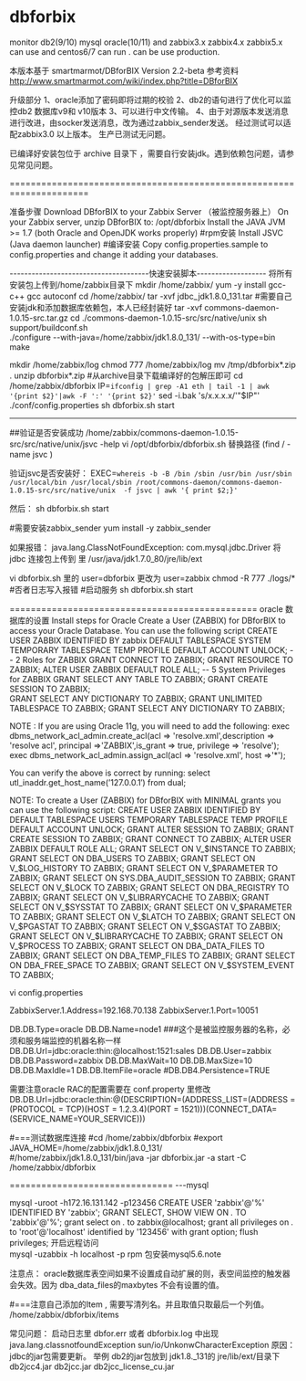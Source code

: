 # dbforbix
monitor  db2(9/10) mysql oracle(10/11) and  zabbix3.x zabbix4.x zabbix5.x can use   and centos6/7 can run . can be use production. 

本版本基于 smartmarmot/DBforBIX Version 2.2-beta 
参考资料 http://www.smartmarmot.com/wiki/index.php?title=DBforBIX



升级部分
1、oracle添加了密码即将过期的校验
2、db2的语句进行了优化可以监控db2 数据库v9和 v10版本
3、可以进行中文传输。
4、由于对源版本发送消息进行改进，由socker发送消息，改为通过zabbix_sender发送。 经过测试可以适配zabbix3.0 以上版本。 生产已测试无问题。

已编译好安装包位于 archive 目录下 ，需要自行安装jdk。遇到依赖包问题，请参见常见问题。


===================================================================== 

准备步骤
Download DBforBIX to your Zabbix Server （被监控服务器上）
On your Zabbix server, unzip DBforBIX to: /opt/dbforbix
Install the JAVA JVM >= 1.7 (both Oracle and OpenJDK works properly)   #rpm安装
Install JSVC (Java daemon launcher)   #编译安装 
Copy config.properties.sample to config.properties and change it adding your databases.





--------------------------------------快速安装脚本-------------------
将所有安装包上传到/home/zabbix目录下
mkdir /home/zabbix/
yum -y install gcc-c++ gcc  autoconf 
cd /home/zabbix/
tar -xvf jdbc_jdk1.8.0_131.tar  #需要自己安装jdk和添加数据库依赖包，本人已经封装好
tar -xvf commons-daemon-1.0.15-src.tar.gz
cd ./commons-daemon-1.0.15-src/src/native/unix
sh support/buildconf.sh  
./configure --with-java=/home/zabbix/jdk1.8.0_131/ --with-os-type=bin 
make

mkdir /home/zabbix/log
chmod 777  /home/zabbix/log
mv  /tmp/dbforbix*.zip  .
unzip  dbforbix*.zip    #从archive目录下载编译好的包解压即可
cd /home/zabbix/dbforbix
IP=`ifconfig | grep -A1 eth | tail -1 | awk '{print $2}'|awk -F ':' '{print $2}'`
sed -i.bak 's/x.x.x.x/'"$IP"' ./conf/config.properties
sh  dbforbix.sh start 


-----
##验证是否安装成功
/home/zabbix/commons-daemon-1.0.15-src/src/native/unix/jsvc -help
vi  /opt/dbforbix/dbforbix.sh 替换路径  (find / -name jsvc )

验证jsvc是否安装好：
EXEC=`whereis -b -B /bin /sbin /usr/bin /usr/sbin /usr/local/bin /usr/local/sbin /root/commons-daemon/commons-daemon-1.0.15-src/src/native/unix  -f jsvc | awk '{ print $2;}'`

然后：  sh  dbforbix.sh start 


#需要安装zabbix_sender
yum install -y zabbix_sender



如果报错： java.lang.ClassNotFoundException: com.mysql.jdbc.Driver
将jdbc 连接包上传到 里
/usr/java/jdk1.7.0_80/jre/lib/ext

vi dbforbix.sh  里的 user=dbforbix 更改为 user=zabbix 
chmod -R 777 ./logs/*    #否者日志写入报错
#启动服务
 sh dbforbix.sh start 

===============================================
oracle 数据库的设置
Install steps for Oracle
Create a User (ZABBIX) for DBforBIX to access your Oracle Database. You can use the following script
CREATE USER ZABBIX
  IDENTIFIED BY zabbix 
  DEFAULT TABLESPACE SYSTEM
  TEMPORARY TABLESPACE TEMP
  PROFILE DEFAULT
  ACCOUNT UNLOCK;
  -- 2 Roles for ZABBIX
  GRANT CONNECT TO ZABBIX;
  GRANT RESOURCE TO ZABBIX;
  ALTER USER ZABBIX DEFAULT ROLE ALL;
  -- 5 System Privileges for ZABBIX
  GRANT SELECT ANY TABLE TO ZABBIX;
  GRANT CREATE SESSION TO ZABBIX;	
  GRANT SELECT ANY DICTIONARY TO ZABBIX;
  GRANT UNLIMITED TABLESPACE TO ZABBIX;
 GRANT SELECT ANY DICTIONARY TO ZABBIX;


NOTE : If you are using Oracle 11g, you will need to add the following:
  exec dbms_network_acl_admin.create_acl(acl => 'resolve.xml',description => 'resolve acl', principal =>'ZABBIX',is_grant => true, privilege => 'resolve');
  exec dbms_network_acl_admin.assign_acl(acl => 'resolve.xml', host =>'*');

You can verify the above is correct by running:
  select utl_inaddr.get_host_name(’127.0.0.1′) from dual;

NOTE: To create a User (ZABBIX) for DBforBIX with MINIMAL grants you can use the following script:
 CREATE USER ZABBIX
  IDENTIFIED BY <REPLACE WITH PASSWORD>
  DEFAULT TABLESPACE USERS
  TEMPORARY TABLESPACE TEMP
  PROFILE DEFAULT
  ACCOUNT UNLOCK;
  GRANT ALTER SESSION TO ZABBIX;
  GRANT CREATE SESSION TO ZABBIX;
  GRANT CONNECT TO ZABBIX;
  ALTER USER ZABBIX DEFAULT ROLE ALL;
  GRANT SELECT ON V_$INSTANCE TO ZABBIX;
  GRANT SELECT ON DBA_USERS TO ZABBIX;
  GRANT SELECT ON V_$LOG_HISTORY TO ZABBIX;
  GRANT SELECT ON V_$PARAMETER TO ZABBIX;
  GRANT SELECT ON SYS.DBA_AUDIT_SESSION TO ZABBIX;
  GRANT SELECT ON V_$LOCK TO ZABBIX;
  GRANT SELECT ON DBA_REGISTRY TO ZABBIX;
  GRANT SELECT ON V_$LIBRARYCACHE TO ZABBIX;
  GRANT SELECT ON V_$SYSSTAT TO ZABBIX;
  GRANT SELECT ON V_$PARAMETER TO ZABBIX;
  GRANT SELECT ON V_$LATCH TO ZABBIX;
  GRANT SELECT ON V_$PGASTAT TO ZABBIX;
  GRANT SELECT ON V_$SGASTAT TO ZABBIX;
  GRANT SELECT ON V_$LIBRARYCACHE TO ZABBIX;
  GRANT SELECT ON V_$PROCESS TO ZABBIX;
  GRANT SELECT ON DBA_DATA_FILES TO ZABBIX;
  GRANT SELECT ON DBA_TEMP_FILES TO ZABBIX;
  GRANT SELECT ON DBA_FREE_SPACE TO ZABBIX;
  GRANT SELECT ON V_$SYSTEM_EVENT TO ZABBIX;



vi  config.properties

ZabbixServer.1.Address=192.168.70.138
ZabbixServer.1.Port=10051

DB.DB.Type=oracle
DB.DB.Name=node1   ###这个是被监控服务器的名称，必须和服务端监控的机器名称一样
DB.DB.Url=jdbc:oracle:thin:@localhost:1521:sales
DB.DB.User=zabbix
DB.DB.Password=zabbix
DB.DB.MaxWait=10
DB.DB.MaxSize=10
DB.DB.MaxIdle=1
DB.DB.ItemFile=oracle
#DB.DB4.Persistence=TRUE

需要注意oracle RAC的配置需要在
conf.property 里修改
DB.DB.Url=jdbc:oracle:thin:@(DESCRIPTION=(ADDRESS_LIST=(ADDRESS = (PROTOCOL = TCP)(HOST = 1.2.3.4)(PORT = 1521)))(CONNECT_DATA=(SERVICE_NAME=YOUR_SERVICE)))





#===测试数据库连接
#cd /home/zabbix/dbforbix
#export JAVA_HOME=/home/zabbix/jdk1.8.0_131/
#/home/zabbix/jdk1.8.0_131/bin/java -jar dbforbix.jar -a start -C /home/zabbix/dbforbix

===============================
---mysql

mysql -uroot -h172.16.131.142 -p123456
 CREATE USER 'zabbix'@'%' IDENTIFIED BY 'zabbix';
 GRANT SELECT, SHOW VIEW ON *.* TO 'zabbix'@'%';
grant select on *.* to zabbix@localhost; 
grant all privileges on *.* to 'root'@'localhost' identified by '123456' with grant option;
flush privileges;
开启远程访问   
mysql -uzabbix -h localhost -p
rpm 包安装mysql5.6.note



注意点： 
oracle数据库表空间如果不设置成自动扩展的则，表空间监控的触发器会失效。因为 dba_data_files的maxbytes 不会有设置的值。 

#===注意自己添加的Item , 需要写清列名。并且取值只取最后一个列值。 
/home/zabbix/dbforbix/items



常见问题：
启动日志里  dbfor.err 或者  dbforbix.log  中出现 java.lang.classnotfoundException  sun/io/UnkonwCharacterException
原因： jdbc的jar包需要更新。  举例 db2的jar包放到
 jdk1.8._131的  jre/lib/ext/目录下  db2jcc4.jar  db2jcc.jar  db2jcc_license_cu.jar 





